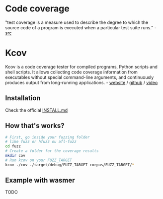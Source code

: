 # Code coverage

"test coverage is a measure used to describe the degree to which the source code of a program is executed when a particular test suite runs." - [src](https://en.wikipedia.org/wiki/Code_coverage)

# Kcov

Kcov is a code coverage tester for compiled programs, Python scripts and shell scripts. It allows collecting code coverage information from executables without special command-line arguments, and continuously produces output from long-running applications. - [website](https://simonkagstrom.github.io/kcov/) / [github](https://github.com/SimonKagstrom/kcov) / [video](https://www.youtube.com/watch?v=1QMHbp5LUKg)

## Installation

Check the official [INSTALL.md](https://github.com/SimonKagstrom/kcov/blob/master/INSTALL.md#ubuntu)

## How that's works?


``` sh
# First, go inside your fuzzing folder
# like fuzz or hfuzz ou afl-fuzz
cd fuzz
# Create a folder for the coverage results
mkdir cov
# Run kcov on your FUZZ_TARGET
kcov ./cov ./target/debug/FUZZ_TARGET corpus/FUZZ_TARGET/*
```

## Example with wasmer

TODO

